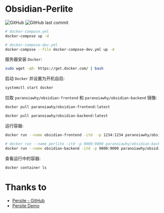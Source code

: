 # Obsidian-Perlite

![GitHub](https://img.shields.io/github/license/321paranoiawhy/Obsidian-Perlite) ![GitHub last commit](https://img.shields.io/github/last-commit/321paranoiawhy/Obsidian-Perlite)

```bash
# docker-compose.yml
docker-compose up -d

# docker-compose-dev.yml
docker-compose --file docker-compose-dev.yml up -d
```

服务器安装 `Docker`:

```bash
sudo wget -qO- https://get.docker.com/ | bash
```

启动 `Docker` 并设置为开机自启:

```bash
systemctl start docker
```

拉取 `paranoiawhy/obsidian-frontend` 和 `paranoiawhy/obsidian-backend` 镜像:

```bash
docker pull paranoiawhy/obsidian-frontend:latest

docker pull paranoiawhy/obsidian-backend:latest
```

运行容器:

```bash
docker run --name obsidian-frontend -itd  -p 1234:1234 paranoiawhy/obsidian-frontend

# docker run --name perlite -itd -p 9000:9000 paranoiawhy/obsidian-backend
docker run --name obsidian-backend -itd -p 9000:9000 paranoiawhy/obsidian-backend
```

查看运行中的容器:

```bash
docker container ls
```

# Thanks to

- [Persite - GitHub](https://github.com/secure-77/Perlite)
- [Persite Demo](https://perlite.secure77.de/)
